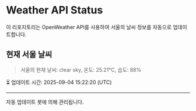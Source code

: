
# Weather API Status

이 리포지토리는 OpenWeather API를 사용하여 서울의 날씨 정보를 자동으로 업데이트합니다.

## 현재 서울 날씨
> 서울의 현재 날씨: clear sky, 온도: 25.21°C, 습도: 88%

⏳ 업데이트 시간: 2025-09-04 15:22:20 (UTC)

---
자동 업데이트 봇에 의해 관리됩니다.

